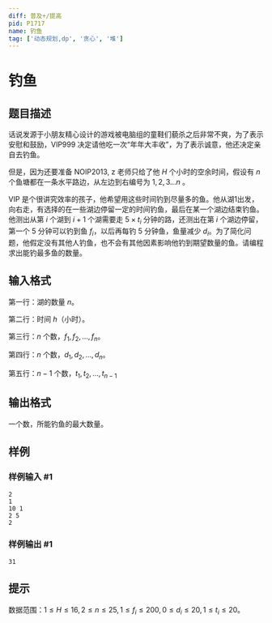 ```yaml
---
diff: 普及+/提高
pid: P1717
name: 钓鱼
tag: ['动态规划,dp', '贪心', '堆']
---
```

# 钓鱼
## 题目描述

话说发源于小朋友精心设计的游戏被电脑组的童鞋们藐杀之后非常不爽，为了表示安慰和鼓励，VIP999 决定请他吃一次“年年大丰收”，为了表示诚意，他还决定亲自去钓鱼。

但是，因为还要准备 NOIP2013, z 老师只给了他 $H$ 个小时的空余时间，假设有 $n$ 个鱼塘都在一条水平路边，从左边到右编号为 $1,2,3\dots n$ 。

VIP 是个很讲究效率的孩子，他希望用这些时间钓到尽量多的鱼。他从湖1出发，向右走，有选择的在一些湖边停留一定的时间钓鱼，最后在某一个湖边结束钓鱼。他测出从第 $i$ 个湖到 $i+1$ 个湖需要走 $5 \times t_i$ 分钟的路，还测出在第 $i$ 个湖边停留，第一个 $5$ 分钟可以钓到鱼 $f_i$，以后再每钓 $5$ 分钟鱼，鱼量减少 $d_i$。为了简化问题，他假定没有其他人钓鱼，也不会有其他因素影响他钓到期望数量的鱼。请编程求出能钓最多鱼的数量。

## 输入格式

第一行：湖的数量 $n$。

第二行：时间 $h$（小时）。

第三行：$n$ 个数，$f_1,f_2,\dots,f_n$。

第四行：$n$ 个数，$d_1,d_2,\dots,d_n$。

第五行：$n-1$ 个数，$t_1,t_2,\dots,t_{n-1}$

## 输出格式

一个数，所能钓鱼的最大数量。

## 样例

### 样例输入 #1
```
2
1
10 1
2 5
2

```
### 样例输出 #1
```
31
```
## 提示

数据范围：$1\le H \le 16,2\le n \le 25,1\le f_i\le 200,0\le d_i\le 20,1\le t_i\le 20$。
